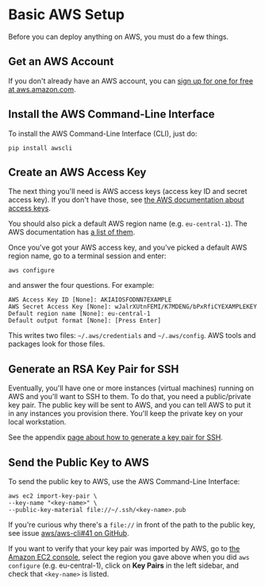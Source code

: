<!---
Copyright © 2020 Interplanetary Database Association e.V.,
BigchainDB and IPDB software contributors.
SPDX-License-Identifier: (Apache-2.0 AND CC-BY-4.0)
Code is Apache-2.0 and docs are CC-BY-4.0
--->

# Basic AWS Setup

Before you can deploy anything on AWS, you must do a few things.

## Get an AWS Account

If you don't already have an AWS account, you can [sign up for one for free at aws.amazon.com](https://aws.amazon.com/).

## Install the AWS Command-Line Interface

To install the AWS Command-Line Interface (CLI), just do:

```text
pip install awscli
```

## Create an AWS Access Key

The next thing you'll need is AWS access keys (access key ID and secret access key). If you don't have those, see [the AWS documentation about access keys](https://docs.aws.amazon.com/general/latest/gr/aws-sec-cred-types.html#access-keys-and-secret-access-keys).

You should also pick a default AWS region name (e.g. `eu-central-1`). The AWS documentation has [a list of them](http://docs.aws.amazon.com/general/latest/gr/rande.html#ec2_region).

Once you've got your AWS access key, and you've picked a default AWS region name, go to a terminal session and enter:

```text
aws configure
```

and answer the four questions. For example:

```text
AWS Access Key ID [None]: AKIAIOSFODNN7EXAMPLE
AWS Secret Access Key [None]: wJalrXUtnFEMI/K7MDENG/bPxRfiCYEXAMPLEKEY
Default region name [None]: eu-central-1
Default output format [None]: [Press Enter]
```

This writes two files: `~/.aws/credentials` and `~/.aws/config`. AWS tools and packages look for those files.

## Generate an RSA Key Pair for SSH

Eventually, you'll have one or more instances (virtual machines) running on AWS and you'll want to SSH to them. To do that, you need a public/private key pair. The public key will be sent to AWS, and you can tell AWS to put it in any instances you provision there. You'll keep the private key on your local workstation.

See the appendix [page about how to generate a key pair for SSH](../appendices/generate-key-pair-for-ssh).

## Send the Public Key to AWS

To send the public key to AWS, use the AWS Command-Line Interface:

```text
aws ec2 import-key-pair \
--key-name "<key-name>" \
--public-key-material file://~/.ssh/<key-name>.pub
```

If you're curious why there's a `file://` in front of the path to the public key, see issue [aws/aws-cli#41 on GitHub](https://github.com/aws/aws-cli/issues/41).

If you want to verify that your key pair was imported by AWS, go to [the Amazon EC2 console](https://console.aws.amazon.com/ec2/v2/home), select the region you gave above when you did `aws configure` (e.g. eu-central-1), click on **Key Pairs** in the left sidebar, and check that `<key-name>` is listed.
